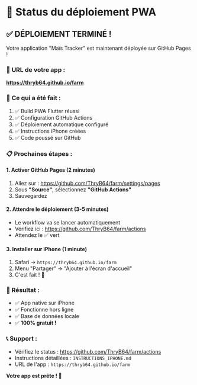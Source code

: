 # 🚀 Status du déploiement PWA

## ✅ **DÉPLOIEMENT TERMINÉ !**

Votre application "Maïs Tracker" est maintenant déployée sur GitHub Pages !

### 📱 **URL de votre app :**
**https://thryb64.github.io/farm**

### 🔧 **Ce qui a été fait :**
1. ✅ Build PWA Flutter réussi
2. ✅ Configuration GitHub Actions
3. ✅ Déploiement automatique configuré
4. ✅ Instructions iPhone créées
5. ✅ Code poussé sur GitHub

### 📋 **Prochaines étapes :**

#### **1. Activer GitHub Pages** (2 minutes)
1. Allez sur : https://github.com/ThryB64/farm/settings/pages
2. Sous **"Source"**, sélectionnez **"GitHub Actions"**
3. Sauvegardez

#### **2. Attendre le déploiement** (3-5 minutes)
- Le workflow va se lancer automatiquement
- Vérifiez ici : https://github.com/ThryB64/farm/actions
- Attendez le ✅ vert

#### **3. Installer sur iPhone** (1 minute)
1. Safari → `https://thryb64.github.io/farm`
2. Menu "Partager" → "Ajouter à l'écran d'accueil"
3. C'est fait ! 🎉

### 🎯 **Résultat :**
- ✅ App native sur iPhone
- ✅ Fonctionne hors ligne
- ✅ Base de données locale
- ✅ **100% gratuit !**

### 📞 **Support :**
- Vérifiez le status : https://github.com/ThryB64/farm/actions
- Instructions détaillées : `INSTRUCTIONS_IPHONE.md`
- URL de l'app : `https://thryb64.github.io/farm`

**Votre app est prête ! 🚀**
